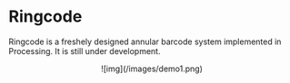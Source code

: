 # Ringcode
Ringcode is a freshely designed annular barcode system implemented in Processing. It is still under development.

<center>
![img](/images/demo1.png)
</center>
